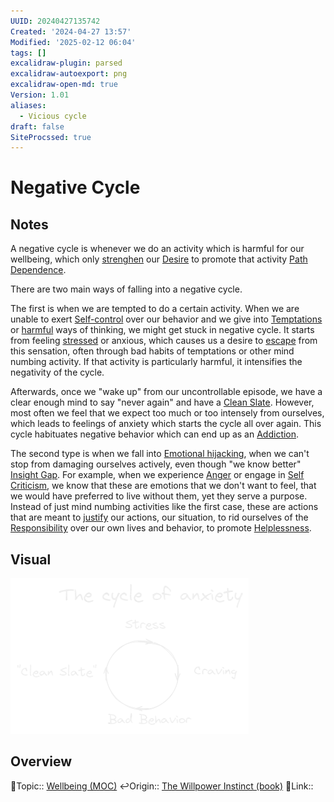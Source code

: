 ```yaml
---
UUID: 20240427135742
Created: '2024-04-27 13:57'
Modified: '2025-02-12 06:04'
tags: []
excalidraw-plugin: parsed
excalidraw-autoexport: png
excalidraw-open-md: true
Version: 1.01
aliases:
  - Vicious cycle
draft: false
SiteProcssed: true
---
```


# Negative Cycle

## Notes

A negative cycle is whenever we do an activity which is harmful for our wellbeing, which only [strenghen](/notes/momentum.md) our [Desire](/notes/desire.md) to promote that activity [Path Dependence](/notes/path-dependence.md).

There are two main ways of falling into a negative cycle.

The first is when we are tempted to do a certain activity. When we are unable to exert [Self-control](/notes/self-control.md) over our behavior and we give into [Temptations](/notes/procrastination.md) or [harmful](/notes/pessimism.md) ways of thinking, we might get stuck in negative cycle. It starts from feeling [stressed](/notes/stress.md) or anxious, which causes us a desire to [escape](/notes/escapism.md) from this sensation, often through bad habits of temptations or other mind numbing activity. If that activity is particularly harmful, it intensifies the negativity of the cycle.

Afterwards, once we "wake up" from our uncontrollable episode, we have a clear enough mind to say "never again" and have a [Clean Slate](/notes/clean-slate.md). However, most often we feel that we expect too much or too intensely from ourselves, which leads to feelings of anxiety which starts the cycle all over again. This cycle habituates negative behavior which can end up as an [Addiction](/notes/addiction.md).

The second type is when we fall into [Emotional hijacking](/notes/emotional-hijacking.md), when we can't stop from damaging ourselves actively, even though "we know better" [Insight Gap](/notes/akrasia.md). For example, when we experience [Anger](/notes/anger.md) or engage in [Self Criticism](/notes/self-criticism.md), we know that these are emotions that we don't want to feel, that we would have preferred to live without them, yet they serve a purpose. Instead of just mind numbing activities like the first case, these are actions that are meant to [justify](/notes/just-world-bias.md) our actions, our situation, to rid ourselves of the [Responsibility](/notes/responsibility.md) over our own lives and behavior, to promote [Helplessness](/notes/helplessness.md).

## Visual

![Negative cycle.webp](/notes/negative-cycle.webp)

## Overview
🔼Topic:: [Wellbeing (MOC)](/mocs/wellbeing-moc.md)
↩️Origin:: [The Willpower Instinct (book)](/books/the-willpower-instinct-book.md)
🔗Link::

